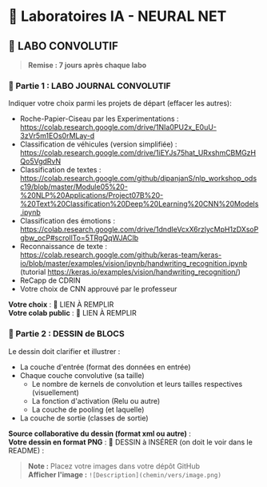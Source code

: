# 🤖 Laboratoires IA - NEURAL NET

## 📰 LABO CONVOLUTIF

> **Remise : 7 jours après chaque labo**

### 📰 Partie 1 : LABO JOURNAL CONVOLUTIF

Indiquer votre choix parmi les projets de départ (effacer les autres): 
- Roche-Papier-Ciseau par les Experimentations : https://colab.research.google.com/drive/1NIa0PU2x_E0uU-3zVr5m1EOs0rMLay-d  
- Classification de véhicules (version simplifiée) : https://colab.research.google.com/drive/1iEYJs75hat_URxshmCBMGzHQo5VgdRvN 
- Classification de textes : https://colab.research.google.com/github/dipanjanS/nlp_workshop_odsc19/blob/master/Module05%20-%20NLP%20Applications/Project07B%20-%20Text%20Classification%20Deep%20Learning%20CNN%20Models.ipynb  
- Classification des émotions : https://colab.research.google.com/drive/1dndIeVcxX6rzlycMpH1zDXsoPgbw_ocP#scrollTo=5TRgQqWJAClb  
- Reconnaissance de texte : https://colab.research.google.com/github/keras-team/keras-io/blob/master/examples/vision/ipynb/handwriting_recognition.ipynb (tutorial https://keras.io/examples/vision/handwriting_recognition/)  
- ReCapp de CDRIN  
- Votre choix de CNN approuvé par le professeur  

**Votre choix** : 🔴 LIEN À REMPLIR  
**Votre colab public** : 🔴 LIEN À REMPLIR  

### 📰 Partie 2 : DESSIN de BLOCS

Le dessin doit clarifier et illustrer :   
- La couche d'entrée (format des données en entrée)  
- Chaque couche convolutive (sa taille)  
  -  Le nombre de kernels de convolution et leurs tailles respectives (visuellement)  
  -  La fonction d'activation (Relu ou autre)  
  -  La couche de pooling (et laquelle)  
- La couche de sortie (classes de sortie)  

**Source collaborative du dessin (format xml ou autre)** :  
**Votre dessin en format PNG** : 🔴 DESSIN à INSÉRER (on doit le voir dans le README) :  

> **Note :** Placez votre images dans votre dépôt GitHub  
> **Afficher l'image :** `![Description](chemin/vers/image.png)`



